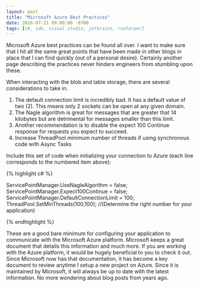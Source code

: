 ```yaml
---
layout: post
title: "Microsoft Azure Best Practices"
date: 2016-07-21 09:00:00 -0700
tags: [c#, ide, visual studio, jetbrains, resharper]
---
```


Microsoft Azure best practices can be found all over. I want to make sure that I hit all the same great points that have been made in other blogs in place that I can find quickly (out of a personal desire). Certainly another page describing the practices never hinders engineers from stumbling upon these.

When interacting with the blob and table storage, there are several considerations to take in.

1. The default connection limit is incredibly bad. It has a default value of two (2). This means only 2 sockets can be open at any given domain.
2. The Nagle algorithm is great for messages that are greater that 14 kilobytes but are detrimental for messages smaller than this limit.
3. Another recommendation is to disable the expect 100 Continue response for requests you expect to succeed.
4. Increase ThreadPool minimum number of threads if using synchronous code with Async Tasks

Include this set of code when initializing your connection to Azure (each line corresponds to the numbered item above):

{% highlight c# %}

ServicePointManager.UseNagleAlgorithm = false;
ServicePointManager.Expect100Continue = false;
ServicePointManager.DefaultConnectionLimit = 100;
ThreadPool.SetMinThreads(100,100); //(Determine the right number for your application)

{% endhighlight %}

These are a good bare minimum for configuring your application to communicate with the Microsoft Azure platform. Microsoft keeps a great document that details this information and much more. If you are working with the Azure platform, it would be hugely beneficial to you to check it out. Since Microsoft now has that documentation, it has become a key document to review anytime I setup a new project on Azure. Since it is maintained by Microsoft, it will always be up to date with the latest information. No more wondering about blog posts from years ago.
